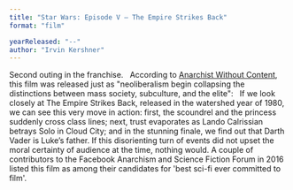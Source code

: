 ```yaml
---
title: "Star Wars: Episode V – The Empire Strikes Back"
format: "film"

yearReleased: "--"
author: "Irvin Kershner"
---
```

Second outing in the franchise.
 
According to <a href="https://anarchistwithoutcontent.wordpress.com/2012/11/29/a-rebel-fraction-in-the-galactic-civil-war-or-doing-politics-in-molecular-times/#more-1487"> Anarchist Without Content</a>, this film was released just as "neoliberalism  begin collapsing the distinctions between mass society, subculture, and the  elite":
 
If we look closely at The Empire Strikes Back,  released in the watershed year of 1980, we can see this very move in action:  first, the scoundrel and the princess suddenly cross class lines; next, trust  evaporates as Lando Calrissian betrays Solo in Cloud City; and in the stunning  finale, we find out that Darth Vader is Luke’s father. If this disorienting turn  of events did not upset the moral certainty of audience at the time, nothing  would.
A couple of contributors to the Facebook Anarchism and  Science Fiction Forum in 2016 listed this film as among their candidates for  'best sci-fi ever committed to film'.